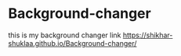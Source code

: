 # Background-changer
this is my background changer link  https://shikhar-shuklaa.github.io/Background-changer/